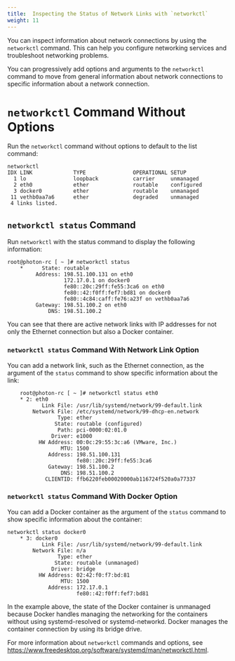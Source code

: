 ```yaml
---
title:  Inspecting the Status of Network Links with `networkctl`
weight: 11
---
```


You can inspect information about network connections by using the `networkctl` command. This can help you configure networking services and troubleshoot networking problems. 

You can progressively add options and arguments to the `networkctl` command to move from general information about network connections to specific information about a network connection. 

# `networkctl` Command Without Options

Run the `networkctl` command without options to default to the list command:  

	networkctl
	IDX LINK             TYPE               OPERATIONAL SETUP
	  1 lo               loopback           carrier     unmanaged
	  2 eth0             ether              routable    configured
	  3 docker0          ether              routable    unmanaged
	 11 vethb0aa7a6      ether              degraded    unmanaged
	 4 links listed.

## `networkctl status` Command

Run `networkctl` with the status command to display the following information:  

```
root@photon-rc [ ~ ]# networkctl status
	*      State: routable
	     Address: 198.51.100.131 on eth0
	              172.17.0.1 on docker0
	              fe80::20c:29ff:fe55:3ca6 on eth0
	              fe80::42:f0ff:fef7:bd81 on docker0
	              fe80::4c84:caff:fe76:a23f on vethb0aa7a6
	     Gateway: 198.51.100.2 on eth0
	         DNS: 198.51.100.2
```


You can see that there are active network links with IP addresses for not only the Ethernet connection but also a Docker container.

### `networkctl status` Command With Network Link Option

You can add a network link, such as the Ethernet connection, as the argument of the `status` command to show specific information about the link: 

```
	root@photon-rc [ ~ ]# networkctl status eth0
	* 2: eth0
	       Link File: /usr/lib/systemd/network/99-default.link
	    Network File: /etc/systemd/network/99-dhcp-en.network
	            Type: ether
	           State: routable (configured)
	            Path: pci-0000:02:01.0
	          Driver: e1000
	      HW Address: 00:0c:29:55:3c:a6 (VMware, Inc.)
	             MTU: 1500
	         Address: 198.51.100.131
	                  fe80::20c:29ff:fe55:3ca6
	         Gateway: 198.51.100.2
	             DNS: 198.51.100.2
	        CLIENTID: ffb6220feb00020000ab116724f520a0a77337
```

### `networkctl status` Command With Docker Option

You can add a Docker container as the argument of the `status` command to show specific information about the container: 
	
```
networkctl status docker0
	* 3: docker0
	       Link File: /usr/lib/systemd/network/99-default.link
	    Network File: n/a
	            Type: ether
	           State: routable (unmanaged)
	          Driver: bridge
	      HW Address: 02:42:f0:f7:bd:81
	             MTU: 1500
	         Address: 172.17.0.1
	                  fe80::42:f0ff:fef7:bd81
```

In the example above, the state of the Docker container is unmanaged because Docker handles managing the networking for the containers without using systemd-resolved or systemd-networkd. Docker manages the container connection by using its bridge drive.

For more information about `networkctl` commands and options, see https://www.freedesktop.org/software/systemd/man/networkctl.html.
